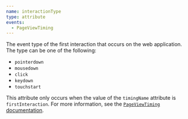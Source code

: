```yaml
---
name: interactionType
type: attribute
events:
  - PageViewTiming
---
```


The event type of the first interaction that occurs on the web application. The type can be one of the following:

*   `pointerdown`
*   `mousedown`
*   `click`
*   `keydown`
*   `touchstart`

This attribute only occurs when the value of the `timingName` attribute is `firstInteraction`. For more information, see the [`PageViewTiming` documentation](https://docs.newrelic.com/docs/browser/new-relic-browser/page-load-timing-resources/pageviewtiming-async-or-dynamic-page-details).